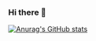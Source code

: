 ### Hi there 👋

[![Anurag's GitHub stats](https://github-readme-stats.vercel.app/api?username=AyberkHalac)](https://github.com/anuraghazra/github-readme-stats)
